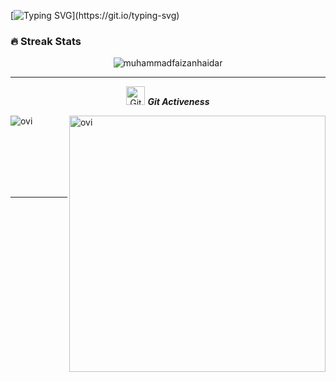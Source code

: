 [![Typing SVG](https://readme-typing-svg.herokuapp.com?font=Architects+Daughter&color=7AF79A&size=30&lines=Hey!+It's+Aditya+Kumar!;I'm+a+Backend+Developer...;And+I'm+a+proud+Indian+🇮🇳;)](https://git.io/typing-svg)


### 🔥 Streak Stats
<p align="center"><img src="https://github-readme-stats.vercel.app/api?username=AdityaKumar28&theme=gruvbox" alt="muhammadfaizanhaidar"  /></p>

<hr>
<p align="center">
 <img src="https://media.giphy.com/media/W5eoZHPpUx9sapR0eu/giphy.gif" width="30px" alt="Git"/>&nbsp;<i><b>Git Activeness</b></i></p>
 
<p><img align="left" src="https://github-readme-stats.vercel.app/api/top-langs?username=AdityaKumar28&show_icons=true&locale=en&layout=compact&theme=gruvbox" alt="ovi" /></p>
<p>&nbsp;<img align="right" src="https://github-readme-stats.vercel.app/api?username=AdityaKumar28&show_icons=true&locale=en&theme=gruvbox" alt="ovi" width="410" /></p>
<br><br><br><br><br>

<hr>


<!-- 
![𝚐𝚒𝚝𝚑𝚞𝚋 𝚐𝚛𝚊𝚙𝚑](https://activity-graph.herokuapp.com/graph?username=AdityaKumar28&theme=gruvbox&hide_border=true&area=true) -->